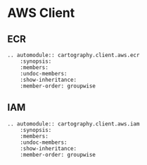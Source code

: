 # AWS Client

## ECR

```{eval-rst}
.. automodule:: cartography.client.aws.ecr
    :synopsis:
    :members:
    :undoc-members:
    :show-inheritance:
    :member-order: groupwise
```

## IAM

```{eval-rst}
.. automodule:: cartography.client.aws.iam
    :synopsis:
    :members:
    :undoc-members:
    :show-inheritance:
    :member-order: groupwise
```